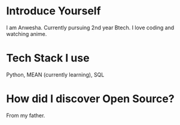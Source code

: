 # Introduce Yourself

I am Anwesha. Currently pursuing 2nd year Btech. I love coding and watching anime. 

# Tech Stack I use

Python, MEAN (currently learning), SQL

# How did I discover Open Source?

From my father. 
